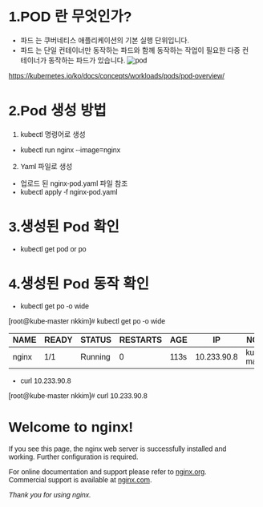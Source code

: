 # 1.POD 란 무엇인가?
- 파드 는 쿠버네티스 애플리케이션의 기본 실행 단위입니다.
- 파드 는 단일 컨테이너만 동작하는 파드와 함께 동작하는 작업이 필요한 다중 컨테이너가 동작하는 파드가 있습니다.
![pod](https://d33wubrfki0l68.cloudfront.net/fe03f68d8ede9815184852ca2a4fd30325e5d15a/98064/docs/tutorials/kubernetes-basics/public/images/module_03_pods.svg "pod")

https://kubernetes.io/ko/docs/concepts/workloads/pods/pod-overview/

# 2.Pod 생성 방법 
1) kubectl 명령어로 생성
  - kubectl run nginx --image=nginx 
   
2) Yaml 파일로 생성
  - 업로드 된 nginx-pod.yaml 파일 참조
  - kubectl apply -f nginx-pod.yaml 
  
# 3.생성된 Pod 확인
- kubectl get pod or po

# 4.생성된 Pod 동작 확인
- kubectl get po -o wide 

[root@kube-master nkkim]# kubectl get po  -o wide

NAME|READY|STATUS|RESTARTS|AGE|IP|NODE
----|-----|------|--------|---|--|----
nginx|1/1|Running|0|113s|10.233.90.8|kube-master

- curl 10.233.90.8 

[root@kube-master nkkim]# curl 10.233.90.8

<!DOCTYPE html>
<html>
<head>
<title>Welcome to nginx!</title>
<style>
    body {
        width: 35em;
        margin: 0 auto;
        font-family: Tahoma, Verdana, Arial, sans-serif;
    }
</style>
</head>
<body>
<h1>Welcome to nginx!</h1>
<p>If you see this page, the nginx web server is successfully installed and
working. Further configuration is required.</p>

<p>For online documentation and support please refer to
<a href="http://nginx.org/">nginx.org</a>.<br/>
Commercial support is available at
<a href="http://nginx.com/">nginx.com</a>.</p>

<p><em>Thank you for using nginx.</em></p>
</body>
</html>
